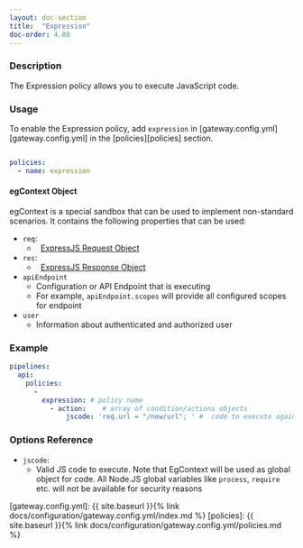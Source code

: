```yaml
---
layout: doc-section
title:  "Expression"
doc-order: 4.80
---
```


### Description

The Expression policy allows you to execute JavaScript code.

### Usage

To enable the Expression policy, add `expression` in [gateway.config.yml][gateway.config.yml] in the [policies][policies] section.

```yaml

policies:
  - name: expression

```

#### egContext Object
egContext is a special sandbox that can be used to implement non-standard scenarios.
It contains the following properties that can be used:

* `req`:  
  -  &nbsp; [ExpressJS Request Object](https://expressjs.com/en/4x/api.html#req)
* `res`:  
  -  &nbsp; [ExpressJS Response Object](https://expressjs.com/en/4x/api.html#res)
* `apiEndpoint`
  - Configuration or API Endpoint that is executing 
  - For example, `apiEndpoint.scopes` will provide all configured scopes for endpoint 
* `user`
  - Information about authenticated and authorized user

### Example

```yml
pipelines:
  api:
    policies:
      -
        expression: # policy name
          - action:    # array of condition/actions objects
              jscode: 'req.url = "/new/url"; ' #  code to execute against EG Context
```

### Options Reference
* `jscode`:
  - Valid JS code to execute. Note that EgContext will be used as global object for code. All Node.JS global variables like `process`, `require` etc. will not be available for security reasons

[gateway.config.yml]: {{ site.baseurl }}{% link docs/configuration/gateway.config.yml/index.md %}
[policies]: {{ site.baseurl }}{% link docs/configuration/gateway.config.yml/policies.md %}
